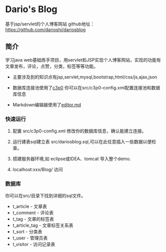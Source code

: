 # Dario's Blog
基于jsp/servlet的个人博客网站
github地址：https://github.com/darioshi/dariosblog

## 简介

学习java web基础练手项目，用servlet和JSP实现个人博客网站，实现的功能有文章发布，评论，点赞，分类，标签等等功能。

* 主要涉及到的知识点有jsp,servlet,mysql,bootstrap,html/css/js,ajax,json

* 数据库连接池使用了[c3p0](http://www.mchange.com/projects/c3p0/) 你可以在src/c3p0-config.xml配置连接池和数据库信息

* Markdown编辑器使用了[editor.md](https://github.com/pandao/editor.md)

### 快速运行

1. 配置 src/c3p0-config.xml 修改你的数据库信息，确认能建立连接。

2. 运行建表sql建立表 src/dariosblog.sql,可以在此任意插入一些数据以便检查。

3. 搭建服务器环境,如 eclipse或IDEA、tomcat 导入整个demo.

4. localhost:xxx/Blog/ 访问


### 数据库

你可以在src/目录下找到详细的sql文件。

* t_article - 文章表
* t_comment - 评论表
* t_tag - 文章的标签表
* t_article_tag - 文章标签关系表
* t_sort - 分类表
* t_user - 管理员表
* t_visitor - 访问记录表
